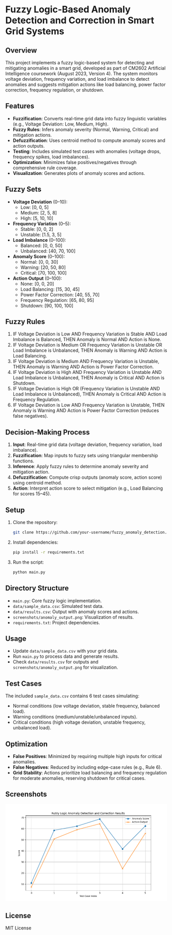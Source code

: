 # Fuzzy Logic-Based Anomaly Detection and Correction in Smart Grid Systems

## Overview
This project implements a fuzzy logic-based system for detecting and mitigating anomalies in a smart grid, developed as part of CM2602 Artificial Intelligence coursework (August 2023, Version 4). The system monitors voltage deviation, frequency variation, and load imbalance to detect anomalies and suggests mitigation actions like load balancing, power factor correction, frequency regulation, or shutdown.

## Features
- **Fuzzification**: Converts real-time grid data into fuzzy linguistic variables (e.g., Voltage Deviation: Low, Medium, High).
- **Fuzzy Rules**: Infers anomaly severity (Normal, Warning, Critical) and mitigation actions.
- **Defuzzification**: Uses centroid method to compute anomaly scores and action outputs.
- **Testing**: Includes simulated test cases with anomalies (voltage drops, frequency spikes, load imbalances).
- **Optimization**: Minimizes false positives/negatives through comprehensive rule coverage.
- **Visualization**: Generates plots of anomaly scores and actions.

## Fuzzy Sets
- **Voltage Deviation** (0–10):
  - Low: [0, 0, 5]
  - Medium: [2, 5, 8]
  - High: [5, 10, 10]
- **Frequency Variation** (0–5):
  - Stable: [0, 0, 2]
  - Unstable: [1.5, 3, 5]
- **Load Imbalance** (0–100):
  - Balanced: [0, 0, 50]
  - Unbalanced: [40, 70, 100]
- **Anomaly Score** (0–100):
  - Normal: [0, 0, 30]
  - Warning: [20, 50, 80]
  - Critical: [70, 100, 100]
- **Action Output** (0–100):
  - None: [0, 0, 20]
  - Load Balancing: [15, 30, 45]
  - Power Factor Correction: [40, 55, 70]
  - Frequency Regulation: [65, 80, 95]
  - Shutdown: [90, 100, 100]

## Fuzzy Rules
1. IF Voltage Deviation is Low AND Frequency Variation is Stable AND Load Imbalance is Balanced, THEN Anomaly is Normal AND Action is None.
2. IF Voltage Deviation is Medium OR Frequency Variation is Unstable OR Load Imbalance is Unbalanced, THEN Anomaly is Warning AND Action is Load Balancing.
3. IF Voltage Deviation is Medium AND Frequency Variation is Unstable, THEN Anomaly is Warning AND Action is Power Factor Correction.
4. IF Voltage Deviation is High AND Frequency Variation is Unstable AND Load Imbalance is Unbalanced, THEN Anomaly is Critical AND Action is Shutdown.
5. IF Voltage Deviation is High OR (Frequency Variation is Unstable AND Load Imbalance is Unbalanced), THEN Anomaly is Critical AND Action is Frequency Regulation.
6. IF Voltage Deviation is Low AND Frequency Variation is Unstable, THEN Anomaly is Warning AND Action is Power Factor Correction (reduces false negatives).

## Decision-Making Process
1. **Input**: Real-time grid data (voltage deviation, frequency variation, load imbalance).
2. **Fuzzification**: Map inputs to fuzzy sets using triangular membership functions.
3. **Inference**: Apply fuzzy rules to determine anomaly severity and mitigation action.
4. **Defuzzification**: Compute crisp outputs (anomaly score, action score) using centroid method.
5. **Action**: Interpret action score to select mitigation (e.g., Load Balancing for scores 15–45).

## Setup
1. Clone the repository:
   ```bash
   git clone https://github.com/your-username/fuzzy_anomaly_detection.git
   ```
2. Install dependencies:
   ```bash
   pip install -r requirements.txt
   ```
3. Run the script:
   ```bash
   python main.py
   ```

## Directory Structure
- `main.py`: Core fuzzy logic implementation.
- `data/sample_data.csv`: Simulated test data.
- `data/results.csv`: Output with anomaly scores and actions.
- `screenshots/anomaly_output.png`: Visualization of results.
- `requirements.txt`: Project dependencies.

## Usage
- Update `data/sample_data.csv` with your grid data.
- Run `main.py` to process data and generate results.
- Check `data/results.csv` for outputs and `screenshots/anomaly_output.png` for visualization.

## Test Cases
The included `sample_data.csv` contains 6 test cases simulating:
- Normal conditions (low voltage deviation, stable frequency, balanced load).
- Warning conditions (medium/unstable/unbalanced inputs).
- Critical conditions (high voltage deviation, unstable frequency, unbalanced load).

## Optimization
- **False Positives**: Minimized by requiring multiple high inputs for critical anomalies.
- **False Negatives**: Reduced by including edge-case rules (e.g., Rule 6).
- **Grid Stability**: Actions prioritize load balancing and frequency regulation for moderate anomalies, reserving shutdown for critical cases.

## Screenshots
![Anomaly Detection Output](screenshots/anomaly_output.png)

## License
MIT License